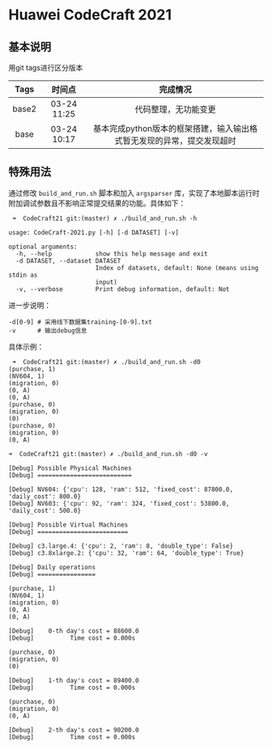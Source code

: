 # Huawei CodeCraft 2021

## 基本说明

用git tags进行区分版本

| Tags | 时间点 | 完成情况 |
| :---: | :---: | :---: |
| base2 | 03-24 11:25 | 代码整理，无功能变更 |
| base | 03-24 10:17 | 基本完成python版本的框架搭建，输入输出格式暂无发现的异常，提交发现超时 |

## 特殊用法

通过修改 `build_and_run.sh` 脚本和加入 `argsparser` 库，实现了本地脚本运行时附加调试参数且不影响正常提交结果的功能。具体如下：

```shell script
 ➜  CodeCraft21 git:(master) ✗ ./build_and_run.sh -h    

usage: CodeCraft-2021.py [-h] [-d DATASET] [-v]

optional arguments:
  -h, --help            show this help message and exit
  -d DATASET, --dataset DATASET
                        Index of datasets, default: None (means using stdin as
                        input)
  -v, --verbose         Print debug information, default: Not
```

进一步说明：

```
-d[0-9] # 采用线下数据集training-[0-9].txt
-v      # 输出debug信息
```

具体示例：

```shell script
 ➜  CodeCraft21 git:(master) ✗ ./build_and_run.sh -d0   
(purchase, 1)
(NV604, 1)
(migration, 0)
(0, A)
(0, A)
(purchase, 0)
(migration, 0)
(0)
(purchase, 0)
(migration, 0)
(0, A)
```

```shell script
➜  CodeCraft21 git:(master) ✗ ./build_and_run.sh -d0 -v

[Debug] Possible Physical Machines
[Debug] ==========================

[Debug] NV604: {'cpu': 128, 'ram': 512, 'fixed_cost': 87800.0, 'daily_cost': 800.0}
[Debug] NV603: {'cpu': 92, 'ram': 324, 'fixed_cost': 53800.0, 'daily_cost': 500.0}

[Debug] Possible Virtual Machines
[Debug] =========================

[Debug] c3.large.4: {'cpu': 2, 'ram': 8, 'double_type': False}
[Debug] c3.8xlarge.2: {'cpu': 32, 'ram': 64, 'double_type': True}

[Debug] Daily operations
[Debug] ================

(purchase, 1)
(NV604, 1)
(migration, 0)
(0, A)
(0, A)

[Debug]    0-th day's cost = 88600.0
[Debug]          Time cost = 0.000s

(purchase, 0)
(migration, 0)
(0)

[Debug]    1-th day's cost = 89400.0
[Debug]          Time cost = 0.000s

(purchase, 0)
(migration, 0)
(0, A)

[Debug]    2-th day's cost = 90200.0
[Debug]          Time cost = 0.000s

```